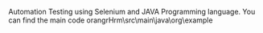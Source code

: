 Automation Testing using Selenium and JAVA Programming language.
You can find the main code 
orangrHrm\src\main\java\org\example
